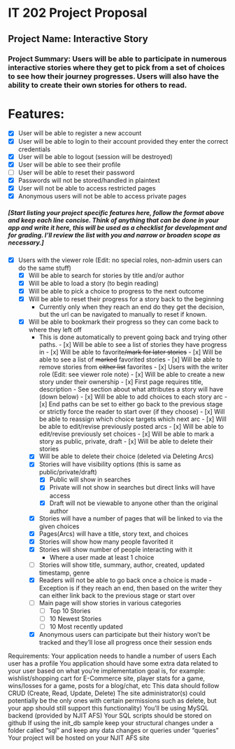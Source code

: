 # IT 202 Project Proposal

## Project Name: Interactive Story
### Project Summary: Users will be able to participate in numerous interactive stories where they get to pick from a set of choices to see how their journey progresses. Users will also have the ability to create their own stories for others to read.

# Features:
- [x] User will be able to register a new account
- [x] User will be able to login to their account provided they enter the correct credentials
- [x] User will be able to logout (session will be destroyed)
- [x] User will be able to see their profile
- [ ] User will be able to reset their password
- [x] Passwords will not be stored/handled in plaintext
- [x] User will not be able to access restricted pages
- [x] Anonymous users will not be able to access private pages
##### [Start listing your project specific features here, follow the format above and keep each line concise. Think of anything that can be done in your app and write it here, this will be used as a checklist for development and for grading. I’ll review the list with you and narrow or broaden scope as necessary.]
- [x] Users with the viewer role (Edit: no special roles, non-admin users can do the same stuff)
    - [x] Will be able to search for stories by title and/or author
    - [x] Will be able to load a story (to begin reading)
    - [x] Will be able to pick a choice to progress to the next outcome
    - [x] Will be able to reset their progress for a story back to the beginning
        - Currently only when they reach an end do they get the decision, but the url can be navigated to manually to reset if known.
    - [x] Will be able to bookmark their progress so they can come back to where they left off
        - This is done automatically to prevent going back and trying other paths.
                                      - [x] Will be able to see a list of stories they have progress in
                                      - [x] Will be able to favorite~~/mark for later stories~~
                                      - [x] Will be able to see a list of ~~marked~~ favorited stories
                                      - [x] Will be able to remove stories from ~~either list~~ favorites
                                  - [x] Users with the writer role (Edit: see viewer role note)
                                      - [x] Will be able to create a new story under their ownership
                                          - [x] First page requires title, description
                                          - See section about what attributes a story will have (down below)
                                          - [x] Will be able to add choices to each story arc
                                          - [x] End paths can be set to either go back to the previous stage or strictly force the reader to start over (if they choose)
                                          - [x] Will be able to reassign which choice targets which next arc
                                          - [x] Will be able to edit/revise previously posted arcs
                                          - [x] Will be able to edit/revise previously set choices
                                          - [x] Will be able to mark a story as public, private, draft
                                          - [x] Will be able to delete their stories
        - [x] Will be able to delete their choice (deleted via Deleting Arcs)
        - [x] Stories will have visibility options (this is same as public/private/draft)
            - [x] Public will show in searches
            - [x] Private will not show in searches but direct links will have access
            - [x] Draft will not be viewable to anyone other than the original author
        - [x] Stories will have a number of pages that will be linked to via the given choices
        - [x] Pages(Arcs) will have a title, story text, and choices
        - [x] Stories will show how many people favorited it
        - [x] Stories will show number of people interacting with it
            - Where a user made at least 1 choice
        - [ ] Stories will show title, summary, author, created, updated timestamp, genre
        - [x] Readers will not be able to go back once a choice is made
            -Exception is if they reach an end, then based on the writer they can either link back to the previous stage or start over
        - [ ] Main page will show stories in various categories
            - [ ] Top 10 Stories
            - [ ] 10 Newest Stories
            - [ ] 10 Most recently updated
        - [x] Anonymous users can participate but their history won’t be tracked and they’ll lose all progress once their session ends

Requirements:
Your application needs to handle a number of users
Each user has a profile
You application should have some extra data related to your user based on what you’re implementation goal is, for example: wishlist/shopping cart for E-Commerce site, player stats for a game, wins/losses for a game, posts for a blog/chat, etc
This data should follow CRUD (Create, Read, Update, Delete)
The site administrator(s) could potentially be the only ones with certain permissions such as delete, but your app should still support this functionality)
You’ll be using MySQL backend (provided by NJIT AFS)
Your SQL scripts should be stored on github
If using the init_db sample keep your structural changes under a folder called “sql” and keep any data changes or queries under “queries”
Your project will be hosted on your NJIT AFS site
